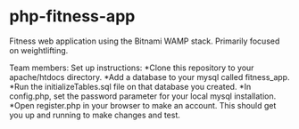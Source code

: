 # php-fitness-app
Fitness web application using the Bitnami WAMP stack. Primarily focused on weightlifting.

Team members: Set up instructions:
  *Clone this repository to your apache/htdocs directory.
  *Add a database to your mysql called fitness_app.
  *Run the initializeTables.sql file on that database you created.
  *In config.php, set the password parameter for your local mysql installation.
  *Open register.php in your browser to make an account.
This should get you up and running to make changes and test.
